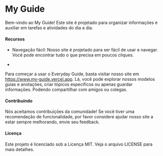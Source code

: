 # My Guide

Bem-vindo ao My Guide! Este site é projetado para organizar informações e auxiliar em tarefas e atividades do dia a dia.

#### Recursos

- Navegação fácil: Nosso site é projetado para ser fácil de usar e navegar. Você pode encontrar tudo o que precisa em poucos cliques.

-

Para começar a usar o Everyday Guide, basta visitar nosso site em https://www.my-guide.vercel.app. Lá, você pode explorar nossos modelos guias e anotações, criar tópicos específicos ou apenas guardar informações. Podendo compartilhar com amigos ou colegas.

#### Contribuindo

Nós aceitamos contribuições da comunidade! Se você tiver uma recomendação de funcionalidade, por favor considere ajudar nosso site a estar sempre melhorando, envie seu feedback.

#### Licença

Este projeto é licenciado sob a Licença MIT. Veja o arquivo LICENSE para mais detalhes.
